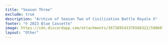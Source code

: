 ```yaml
---
title: "Season Three"
exclude: true
description: "Archive of Season Two of Civilization Battle Royale X"
footer: "© 2023 Blue Cassette"
image: https://cdn.discordapp.com/attachments/367369543376568322/590607288377802782/CBR_Logo.png
layout: "Other"
---
```


<S3List />
